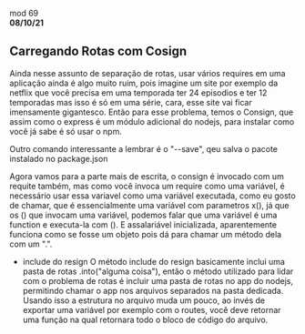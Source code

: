 mod 69 <br>
**08/10/21**

<h2>Carregando Rotas com Cosign</h2>

  Ainda nesse assunto de separação de rotas, usar vários
requires em uma aplicação ainda é algo muito ruim, pois
imagine um site por exemplo da netflix que você precisa
em uma temporada ter 24 episodios e ter 12 temporadas
mas isso é só em uma série, cara, esse site vai ficar 
imensamente gigantesco.
  Então para esse problema, temos o Consign, que assim
como o express é um módulo adicional do nodejs, para instalar
como você já sabe é só usar o npm.

  Outro comando interessante a lembrar é o "--save", qeu 
salva o pacote instalado no package.json

  Agora vamos para a parte mais de escrita, o consign é 
invocado com um requite também, mas como você invoca um
require como uma variável, é necessário usar essa variavel
como uma variável executada, como eu gosto de chamar, que é
essencialmente uma variável com parametros x(), já que os ()
que invocam uma variável, podemos falar que uma variável é 
uma function e executa-la com (). 
   E assalariável inicializada, aparentemente funciona como 
se fosse um objeto pois dá para chamar um método dela com 
um ".".

* include do resign
  O método include do resign basicamente inclui uma pasta
de rotas .into("alguma coisa"), então o método utilizado
para lidar com o problema de rotas é incluir uma pasta de 
rotas no app do nodejs, permitindo chamar o app nos 
arquivos separados na pasta dedicada.
Usando isso a estrutura no arquivo muda um pouco, ao invés
de exportar uma variável por exemplo com o routes, você deve
retornar uma função na qual retornara todo o bloco de código
do arquivo.